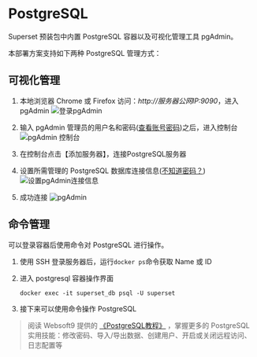 # PostgreSQL

Superset 预装包中内置 PostgreSQL 容器以及可视化管理工具 pgAdmin。  

本部署方案支持如下两种 PostgreSQL 管理方式：

## 可视化管理

1. 本地浏览器 Chrome 或 Firefox 访问：*http://服务器公网IP:9090*，进入 pgAdmin
   ![登录pgAdmin](https://libs.websoft9.com/Websoft9/DocsPicture/zh/postgresql/pgadmin-loginui-websoft9.png)

2. 输入 pgAdmin 管理员的用户名和密码([查看账号密码](/zh/stack-accounts.md#postgresql))之后，进入控制台
   ![pgAdmin 控制台](https://libs.websoft9.com/Websoft9/DocsPicture/zh/postgresql/pgadmin-console-websoft9.png)

3. 在控制台点击【添加服务器】，连接PostgreSQL服务器

4. 设置所需管理的 PostgreSQL 数据库连接信息([不知道密码？](/zh/stack-accounts.md#postgresql))
  ![设置pgAdmin连接信息](https://libs.websoft9.com/Websoft9/DocsPicture/zh/postgresql/pgadmin-setconnection-websoft9.png)

5. 成功连接
  ![pgAdmin](https://libs.websoft9.com/Websoft9/DocsPicture/zh/postgresql/pgadmin-console-websoft9.png)

## 命令管理

可以登录容器后使用命令对 PostgreSQL 进行操作。

1. 使用 SSH 登录服务器后，运行`docker ps`命令获取 Name 或 ID

2. 进入 postgresql 容器操作界面

   ```
   docker exec -it superset_db psql -U superset
   ```
3. 接下来可以使用命令操作 PostgreSQL 

> 阅读 Websoft9 提供的 [《PostgreSQL教程》](https://support.websoft9.com/docs/postgresql/zh/) ，掌握更多的 PostgreSQL 实用技能：修改密码、导入/导出数据、创建用户、开启或关闭远程访问、日志配置等
